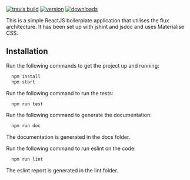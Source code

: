[![travis build](https://img.shields.io/travis/kushaldsouza/reactjs-lightweight-boilerplate.svg)](https://travis-ci.org/kushaldsouza/reactjs-lightweight-boilerplate)
[![version](https://img.shields.io/npm/v/reactjs-lightweight-boilerplate.svg)](https://img.shields.io/npm/v/reactjs-lightweight-boilerplate.svg)
[![downloads](https://img.shields.io/npm/dt/reactjs-lightweight-boilerplate.svg)](https://img.shields.io/npm/dt/reactjs-lightweight-boilerplate.svg)

This is a simple ReactJS boilerplate application that utilises the flux architecture. It has been set up with jshint and jsdoc and uses Materialise CSS.

## Installation

Run the following commands to get the project up and running:

```js
  npm install 
  npm start
```

Run the following command to run the tests:
```js
  npm run test 
```

Run the following command to generate the documentation:
```js
  npm run doc
```
The documentation is generated in the docs folder.

Run the following command to run eslint on the code:
```js
  npm run lint
```
The eslint report is generated in the lint folder.